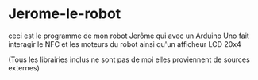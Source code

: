# Jerome-le-robot
ceci est le programme de mon robot Jerôme qui avec un Arduino Uno fait interagir le NFC et les moteurs du robot ainsi qu'un afficheur LCD 20x4

(Tous les librairies inclus ne sont pas de moi elles proviennent de sources externes)
